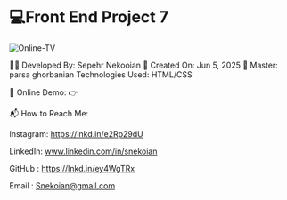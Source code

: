 # 💻Front End Project 7 

![Online-TV](https://github.com/user-attachments/assets/5dbb0377-a09f-4a83-99ea-457e6fb2877d)

👨‍💻 Developed By: Sepehr Nekooian
📅 Created On: Jun 5, 2025
🔧 Master: parsa ghorbanian 
   Technologies Used: HTML/CSS
   
🔗 Online Demo:
👉 

📬 How to Reach Me:

Instagram: https://lnkd.in/e2Rp29dU 

LinkedIn: www.linkedin.com/in/snekoian

GitHub : https://lnkd.in/ey4WgTRx

Email : Snekoian@gmail.com
